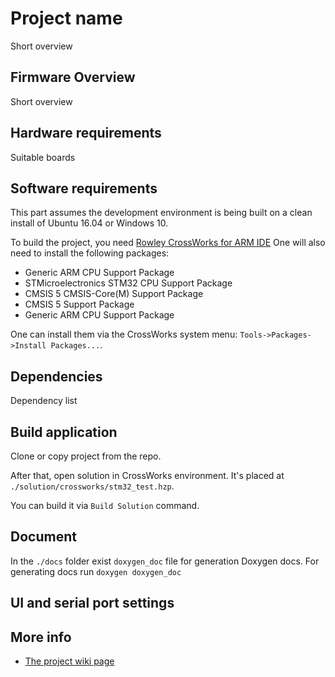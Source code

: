 # Project name

Short overview

## Firmware Overview

Short overview

## Hardware requirements

Suitable boards

## Software requirements

This part assumes the development environment is being built on a clean install of Ubuntu 16.04 or Windows 10.

To build the project, you need [Rowley CrossWorks for ARM IDE](https://www.rowley.co.uk/arm/index.htm)
One will also need to install the following packages:

* Generic ARM CPU Support Package
* STMicroelectronics STM32 CPU Support Package
* CMSIS 5 CMSIS-Core(M) Support Package
* CMSIS 5 Support Package
* Generic ARM CPU Support Package

One can install them via the CrossWorks system menu: `Tools->Packages->Install Packages...`.

## Dependencies

Dependency list

## Build application

Clone or copy project from the repo.

After that, open solution in CrossWorks environment. It's placed at `./solution/crossworks/stm32_test.hzp`.

You can build it via `Build Solution` command.

## Document

In the `./docs` folder exist `doxygen_doc` file for generation Doxygen docs. For generating docs run `doxygen doxygen_doc`

## UI and serial port settings

## More info

* [The project wiki page](#)
